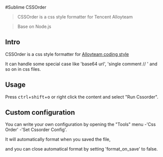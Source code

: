 #Sublime CSSOrder

> CSSOrder is a css style formatter for Tencent Alloyteam

> Base on Node.js

## Intro

CSSOrder is a css style formatter for [Alloyteam coding style](http://alloyteam.github.io/code-guide/)

It can handle some special case like  'base64 url', 'single comment // ' and so on in css files.

## Usage

Press <kbd>ctrl</kbd>+<kbd>shift</kbd>+<kbd>o</kbd> or right click the content and select "Run Cssorder".

## Custom configuration

You can  write your own configuration by opening the "Tools" menu -'Css Order' -'Set Cssorder Config'.

It will automatically format when you saved the file,

and you can close automatical format  by setting 'format_on_save' to false.
